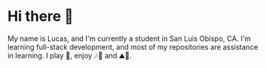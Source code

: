 # Hi there 👋

My name is Lucas, and I'm currently a student in San Luis Obispo, CA. I'm learning full-stack development, and most of my repositories are assistance in learning. I play 🎸, enjoy 🎶🤔 and ⛰🚴.
